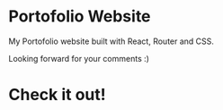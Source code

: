 # Portofolio Website

My Portofolio website built with React, Router and CSS. 

Looking forward for your comments :)

# Check it out!
